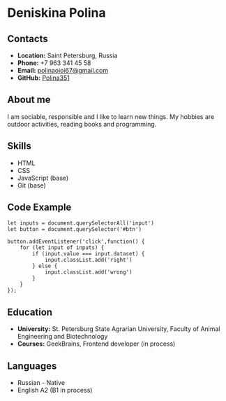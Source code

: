 # Deniskina Polina
## Contacts
* **Location:** Saint Petersburg, Russia
* **Phone:** +7 963 341 45 58
* **Email:** polinaoioi67@gmail.com
* **GitHub:** [Polina351](https://github.com/Polina351)

## About me
I am sociable, responsible and I like to learn new things. My hobbies are outdoor activities, reading books and programming.

## Skills
* HTML
* CSS
* JavaScript (base)
* Git (base)

## Code Example
```
let inputs = document.querySelectorAll('input')
let button = document.querySelector('#btn')

button.addEventListener('click',function() {
	for (let input of inputs) {
		if (input.value === input.dataset) {
			input.classList.add('right')
		} else {
			input.classList.add('wrong')
		}
	}
});
```
## Education
* **University:** St. Petersburg State Agrarian University, Faculty of Animal Engineering and Biotechnology
* **Courses:** GeekBrains, Frontend developer (in process)

## Languages
* Russian - Native
* English A2 (B1 in process)
